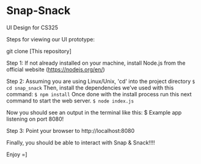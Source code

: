 # Snap-Snack
UI Design for CS325

Steps for viewing our UI prototype:

git clone [This repository]

Step 1: If not already installed on your machine, install Node.js from the official website (https://nodejs.org/en/)


Step 2: Assuming you are using Linux/Unix, 'cd' into the project directory 
	`$ cd snap_snack`
	Then, install the dependencies we’ve used with this command:
	`$ npm install`
	Once done with the install process run this next command to start the web server.
	`$ node index.js`
	
Now you should see an output in the terminal like this:
$ Example app listening on port 8080!


Step 3: Point your browser to http://localhost:8080


Finally, you should be able to interact with Snap & Snack!!!!


Enjoy =]
